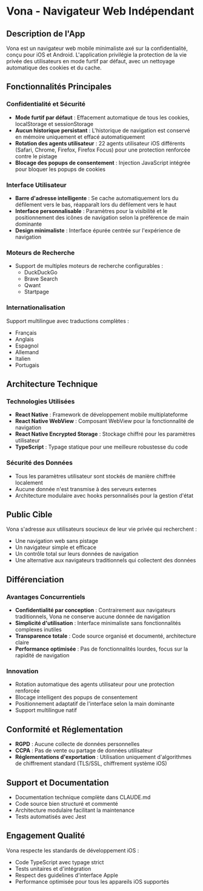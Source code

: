 # Vona - Navigateur Web Indépendant

## Description de l'App

Vona est un navigateur web mobile minimaliste axé sur la confidentialité, conçu pour iOS et Android. L'application privilégie la protection de la vie privée des utilisateurs en mode furtif par défaut, avec un nettoyage automatique des cookies et du cache.

## Fonctionnalités Principales

### Confidentialité et Sécurité
- **Mode furtif par défaut** : Effacement automatique de tous les cookies, localStorage et sessionStorage
- **Aucun historique persistant** : L'historique de navigation est conservé en mémoire uniquement et effacé automatiquement
- **Rotation des agents utilisateur** : 22 agents utilisateur iOS différents (Safari, Chrome, Firefox, Firefox Focus) pour une protection renforcée contre le pistage
- **Blocage des popups de consentement** : Injection JavaScript intégrée pour bloquer les popups de cookies

### Interface Utilisateur
- **Barre d'adresse intelligente** : Se cache automatiquement lors du défilement vers le bas, réapparaît lors du défilement vers le haut
- **Interface personnalisable** : Paramètres pour la visibilité et le positionnement des icônes de navigation selon la préférence de main dominante
- **Design minimaliste** : Interface épurée centrée sur l'expérience de navigation

### Moteurs de Recherche
- Support de multiples moteurs de recherche configurables :
  - DuckDuckGo
  - Brave Search
  - Qwant
  - Startpage

### Internationalisation
Support multilingue avec traductions complètes :
- Français
- Anglais
- Espagnol
- Allemand
- Italien
- Portugais

## Architecture Technique

### Technologies Utilisées
- **React Native** : Framework de développement mobile multiplateforme
- **React Native WebView** : Composant WebView pour la fonctionnalité de navigation
- **React Native Encrypted Storage** : Stockage chiffré pour les paramètres utilisateur
- **TypeScript** : Typage statique pour une meilleure robustesse du code

### Sécurité des Données
- Tous les paramètres utilisateur sont stockés de manière chiffrée localement
- Aucune donnée n'est transmise à des serveurs externes
- Architecture modulaire avec hooks personnalisés pour la gestion d'état

## Public Cible

Vona s'adresse aux utilisateurs soucieux de leur vie privée qui recherchent :
- Une navigation web sans pistage
- Un navigateur simple et efficace
- Un contrôle total sur leurs données de navigation
- Une alternative aux navigateurs traditionnels qui collectent des données

## Différenciation

### Avantages Concurrentiels
- **Confidentialité par conception** : Contrairement aux navigateurs traditionnels, Vona ne conserve aucune donnée de navigation
- **Simplicité d'utilisation** : Interface minimaliste sans fonctionnalités complexes inutiles
- **Transparence totale** : Code source organisé et documenté, architecture claire
- **Performance optimisée** : Pas de fonctionnalités lourdes, focus sur la rapidité de navigation

### Innovation
- Rotation automatique des agents utilisateur pour une protection renforcée
- Blocage intelligent des popups de consentement
- Positionnement adaptatif de l'interface selon la main dominante
- Support multilingue natif

## Conformité et Réglementation

- **RGPD** : Aucune collecte de données personnelles
- **CCPA** : Pas de vente ou partage de données utilisateur
- **Réglementations d'exportation** : Utilisation uniquement d'algorithmes de chiffrement standard (TLS/SSL, chiffrement système iOS)

## Support et Documentation

- Documentation technique complète dans CLAUDE.md
- Code source bien structuré et commenté
- Architecture modulaire facilitant la maintenance
- Tests automatisés avec Jest

## Engagement Qualité

Vona respecte les standards de développement iOS :
- Code TypeScript avec typage strict
- Tests unitaires et d'intégration
- Respect des guidelines d'interface Apple
- Performance optimisée pour tous les appareils iOS supportés